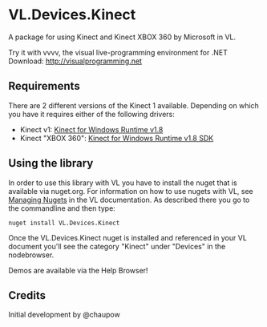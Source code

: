 # VL.Devices.Kinect
A package for using Kinect and Kinect XBOX 360 by Microsoft in VL.

Try it with vvvv, the visual live-programming environment for .NET  
Download: http://visualprogramming.net

## Requirements
There are 2 different versions of the Kinect 1 available. Depending on which you have it requires either of the following drivers:
* Kinect v1: [Kinect for Windows Runtime v1.8](http://www.microsoft.com/en-us/download/details.aspx?id=40277)
* Kinect "XBOX 360": [Kinect for Windows Runtime v1.8 SDK](https://www.microsoft.com/en-us/download/details.aspx?id=40278)

## Using the library
In order to use this library with VL you have to install the nuget that is available via nuget.org. For information on how to use nugets with VL, see [Managing Nugets](https://thegraybook.vvvv.org/reference/libraries/dependencies.html#manage-nugets) in the VL documentation. As described there you go to the commandline and then type:

    nuget install VL.Devices.Kinect

Once the VL.Devices.Kinect nuget is installed and referenced in your VL document you'll see the category "Kinect" under "Devices" in the nodebrowser. 

Demos are available via the Help Browser!

## Credits
Initial development by @chaupow
